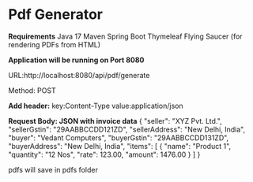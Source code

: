 # Pdf Generator

**Requirements**
Java 17
Maven
Spring Boot
Thymeleaf
Flying Saucer (for rendering PDFs from HTML)

**Application will be running on Port 8080**

URL:http://localhost:8080/api/pdf/generate

Method: POST

**Add header:** 
key:Content-Type
value:application/json


**Request Body: JSON with invoice data**
{
  "seller": "XYZ Pvt. Ltd.",
  "sellerGstin": "29AABBCCDD121ZD",
  "sellerAddress": "New Delhi, India",
  "buyer": "Vedant Computers",
  "buyerGstin": "29AABBCCDD131ZD",
  "buyerAddress": "New Delhi, India",
  "items": [
    {
      "name": "Product 1",
      "quantity": "12 Nos",
      "rate": 123.00,
      "amount": 1476.00
    }
  ]
}

 pdfs will save in pdfs folder 
